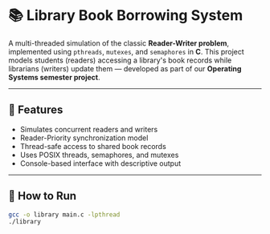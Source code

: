 # 📚 Library Book Borrowing System

A multi-threaded simulation of the classic **Reader-Writer problem**, implemented using `pthreads`, `mutexes`, and `semaphores` in **C**. This project models students (readers) accessing a library's book records while librarians (writers) update them — developed as part of our **Operating Systems semester project**.

---

## 🔧 Features

- Simulates concurrent readers and writers
- Reader-Priority synchronization model
- Thread-safe access to shared book records
- Uses POSIX threads, semaphores, and mutexes
- Console-based interface with descriptive output

---

## 🚀 How to Run

```bash
gcc -o library main.c -lpthread
./library

